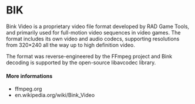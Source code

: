 # BIK

Bink Video is a proprietary video file format developed by RAD Game Tools, and primarily used for full-motion video sequences in video games.
The format includes its own video and audio codecs, supporting resolutions from 320×240 all the way up to high definition video.

The format was reverse-engineered by the FFmpeg project and Bink decoding is supported by the open-source libavcodec library.

#### More informations

* ffmpeg.org
* en.wikipedia.org/wiki/Bink_Video